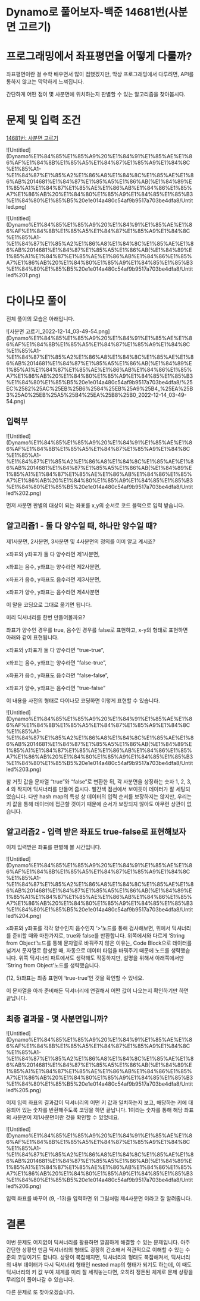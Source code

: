 # Dynamo로 풀어보자-백준 14681번(사분면 고르기)

# 프로그래밍에서 좌표평면을 어떻게 다룰까?

좌표평면이란 걸 수학 배우면서 많이 접했겠지만, 막상 프로그래밍에서 다루려면, API를 통하지 않고는 막막하게 느껴집니다.

간단하게 어떤 점이 몇 사분면에 위치하는지 판별할 수 있는 알고리즘을 찾아봅시다.

# 문제 및 입력 조건

[14681번: 사분면 고르기](https://www.acmicpc.net/problem/14681)

![Untitled](Dynamo%E1%84%85%E1%85%A9%20%E1%84%91%E1%85%AE%E1%86%AF%E1%84%8B%E1%85%A5%E1%84%87%E1%85%A9%E1%84%8C%E1%85%A1-%E1%84%87%E1%85%A2%E1%86%A8%E1%84%8C%E1%85%AE%E1%86%AB%2014681%E1%84%87%E1%85%A5%E1%86%AB(%E1%84%89%E1%85%A1%E1%84%87%E1%85%AE%E1%86%AB%E1%84%86%E1%85%A7%E1%86%AB%20%E1%84%80%E1%85%A9%E1%84%85%E1%85%B3%E1%84%80%E1%85%B5%20e1e014a480c54af9b9517a703be4dfa8/Untitled.png)

![Untitled](Dynamo%E1%84%85%E1%85%A9%20%E1%84%91%E1%85%AE%E1%86%AF%E1%84%8B%E1%85%A5%E1%84%87%E1%85%A9%E1%84%8C%E1%85%A1-%E1%84%87%E1%85%A2%E1%86%A8%E1%84%8C%E1%85%AE%E1%86%AB%2014681%E1%84%87%E1%85%A5%E1%86%AB(%E1%84%89%E1%85%A1%E1%84%87%E1%85%AE%E1%86%AB%E1%84%86%E1%85%A7%E1%86%AB%20%E1%84%80%E1%85%A9%E1%84%85%E1%85%B3%E1%84%80%E1%85%B5%20e1e014a480c54af9b9517a703be4dfa8/Untitled%201.png)

# 다이나모 풀이

전체 풀이의 모습은 아래입니다.

![사분면 고르기_2022-12-14_03-49-54.png](Dynamo%E1%84%85%E1%85%A9%20%E1%84%91%E1%85%AE%E1%86%AF%E1%84%8B%E1%85%A5%E1%84%87%E1%85%A9%E1%84%8C%E1%85%A1-%E1%84%87%E1%85%A2%E1%86%A8%E1%84%8C%E1%85%AE%E1%86%AB%2014681%E1%84%87%E1%85%A5%E1%86%AB(%E1%84%89%E1%85%A1%E1%84%87%E1%85%AE%E1%86%AB%E1%84%86%E1%85%A7%E1%86%AB%20%E1%84%80%E1%85%A9%E1%84%85%E1%85%B3%E1%84%80%E1%85%B5%20e1e014a480c54af9b9517a703be4dfa8/%25EC%2582%25AC%25EB%25B6%2584%25EB%25A9%25B4_%25EA%25B3%25A0%25EB%25A5%25B4%25EA%25B8%25B0_2022-12-14_03-49-54.png)

## 입력부

![Untitled](Dynamo%E1%84%85%E1%85%A9%20%E1%84%91%E1%85%AE%E1%86%AF%E1%84%8B%E1%85%A5%E1%84%87%E1%85%A9%E1%84%8C%E1%85%A1-%E1%84%87%E1%85%A2%E1%86%A8%E1%84%8C%E1%85%AE%E1%86%AB%2014681%E1%84%87%E1%85%A5%E1%86%AB(%E1%84%89%E1%85%A1%E1%84%87%E1%85%AE%E1%86%AB%E1%84%86%E1%85%A7%E1%86%AB%20%E1%84%80%E1%85%A9%E1%84%85%E1%85%B3%E1%84%80%E1%85%B5%20e1e014a480c54af9b9517a703be4dfa8/Untitled%202.png)

먼저 사분면 판별의 대상이 되는 좌표를 x,y의 순서로 코드 블럭으로 입력 받습니다.

## 알고리즘1 - 둘 다 양수일 때, 하나만 양수일 때?

제1사분면, 2사분면, 3사분면 및 4사분면의 정의를 이미 알고 계시죠?

x좌표와 y좌표가 둘 다 양수라면 제1사분면,

x좌표는 음수, y좌표는 양수라면 제2사분면,

x좌표가 음수, y좌표도 음수라면 제3사분면,

x좌표가 양수, y좌표는 음수라면 제4사분면

이 말을 코딩으로 그대로 옮기면 됩니다.

미리 딕셔너리를 한번 만들어볼까요?

좌표가 양수인 경우를 true, 음수인 경우를 false로 표현하고, x-y의 형태로 표현하면 아래와 같이 표현됩니다.

x좌표와 y좌표가 둘 다 양수라면 “true-true”,

x좌표는 음수, y좌표는 양수라면 “false-true”,

x좌표가 음수, y좌표도 음수라면 “false-false”,

x좌표가 양수, y좌표는 음수라면 “true-false”

이 내용을 사전의 형태로 다이나모 코딩하면 이렇게 표현할 수 있습니다.

![Untitled](Dynamo%E1%84%85%E1%85%A9%20%E1%84%91%E1%85%AE%E1%86%AF%E1%84%8B%E1%85%A5%E1%84%87%E1%85%A9%E1%84%8C%E1%85%A1-%E1%84%87%E1%85%A2%E1%86%A8%E1%84%8C%E1%85%AE%E1%86%AB%2014681%E1%84%87%E1%85%A5%E1%86%AB(%E1%84%89%E1%85%A1%E1%84%87%E1%85%AE%E1%86%AB%E1%84%86%E1%85%A7%E1%86%AB%20%E1%84%80%E1%85%A9%E1%84%85%E1%85%B3%E1%84%80%E1%85%B5%20e1e014a480c54af9b9517a703be4dfa8/Untitled%203.png)

참 거짓 값을 문자열  “true”와 “false”로 변환한 뒤, 각 사분면을 상징하는 숫자 1, 2, 3, 4 와 짝지어 딕셔너리를 만들어 줍시다. 빨간색 점선에서 보이듯이 데이터가 잘 세팅되었습니다. 다만 hash map의 특성 상 데이터의 입력 순서를 보장하지는 않지만, 우리는 키 값을 통해 데이터에 접근할 것이기 때문에 순서가 보장되지 않아도 아무런 상관이 없습니다.

## 알고리즘2 - 입력 받은 좌표도 true-false로 표현해보자

이제 입력받은 좌표를 판별해 볼 시간입니다.

![Untitled](Dynamo%E1%84%85%E1%85%A9%20%E1%84%91%E1%85%AE%E1%86%AF%E1%84%8B%E1%85%A5%E1%84%87%E1%85%A9%E1%84%8C%E1%85%A1-%E1%84%87%E1%85%A2%E1%86%A8%E1%84%8C%E1%85%AE%E1%86%AB%2014681%E1%84%87%E1%85%A5%E1%86%AB(%E1%84%89%E1%85%A1%E1%84%87%E1%85%AE%E1%86%AB%E1%84%86%E1%85%A7%E1%86%AB%20%E1%84%80%E1%85%A9%E1%84%85%E1%85%B3%E1%84%80%E1%85%B5%20e1e014a480c54af9b9517a703be4dfa8/Untitled%204.png)

x좌표와 y좌표를 각각 양수인지 음수인지 ‘>’노드를 통해 검사해보면, 위에서 딕셔너리를 준비할 때와 마찬가지로, true와 false를 반환합니다. 위쪽에서와 다르게 ‘String from Object’노드를 통해 문자열로 바꿔주지 않은 이유는, Code Block으로 데이터를 넘겨서 문자열로 합성할 때, 자동으로 데이터 타입을 바꿔주기 때문에 노드를 생략했습니다. 위쪽 딕셔너리 파트에서도 생략해도 작동하지만, 설명을 위해서 아래쪽에서만 ‘String from Object’노드를 생략했습니다.

(12, 5)좌표는 최종 표현이 ‘true-true’인 것을 확인할 수 있네요.

이 문자열을 아까 준비해둔 딕셔너리에 연결해서 어떤 값이 나오는지 확인하기만 하면 끝납니다.

## 최종 결과물 - 몇 사분면입니까?

![Untitled](Dynamo%E1%84%85%E1%85%A9%20%E1%84%91%E1%85%AE%E1%86%AF%E1%84%8B%E1%85%A5%E1%84%87%E1%85%A9%E1%84%8C%E1%85%A1-%E1%84%87%E1%85%A2%E1%86%A8%E1%84%8C%E1%85%AE%E1%86%AB%2014681%E1%84%87%E1%85%A5%E1%86%AB(%E1%84%89%E1%85%A1%E1%84%87%E1%85%AE%E1%86%AB%E1%84%86%E1%85%A7%E1%86%AB%20%E1%84%80%E1%85%A9%E1%84%85%E1%85%B3%E1%84%80%E1%85%B5%20e1e014a480c54af9b9517a703be4dfa8/Untitled%205.png)

이제 입력 좌표의 결과값이 딕셔너리의 어떤 키 값과 일치하는지 보고, 해당하는 키에 대응되어 있는 숫자를 반환해주도록 코딩을 하면 끝납니다. 1이라는 숫자를 통해 해당 좌표의 사분면이 제1사분면이란 것을 확인할 수 있었네요.

![Untitled](Dynamo%E1%84%85%E1%85%A9%20%E1%84%91%E1%85%AE%E1%86%AF%E1%84%8B%E1%85%A5%E1%84%87%E1%85%A9%E1%84%8C%E1%85%A1-%E1%84%87%E1%85%A2%E1%86%A8%E1%84%8C%E1%85%AE%E1%86%AB%2014681%E1%84%87%E1%85%A5%E1%86%AB(%E1%84%89%E1%85%A1%E1%84%87%E1%85%AE%E1%86%AB%E1%84%86%E1%85%A7%E1%86%AB%20%E1%84%80%E1%85%A9%E1%84%85%E1%85%B3%E1%84%80%E1%85%B5%20e1e014a480c54af9b9517a703be4dfa8/Untitled%206.png)

입력 좌표를 바꾸어 (9, -13)을 입력하면 위 그림처럼 제4사분면 이라고 잘 알려줍니다.

# 결론

이번 문제도 여지없이 딕셔너리를 활용하면 깔끔하게 해결할 수 있는 문제입니다. 아주 간단한 상황인 만큼 딕셔너리의 형태도 굉장히 간소해서 직관적으로 이해할 수 있는 수준의 코딩이기도 합니다. 상황이 복잡해지면, 딕셔너리의 형태도 복잡해져서, 딕셔너리의 내부 데이터가 다시 딕셔너리 형태인 nested map의 형태가 되기도 하는데, 이 때도 딕셔너리의 키 값 부여 체계를 미리 잘 세워놓는다면, 오히려 정돈된 체계로 문제 상황을 무리없이 풀어나갈 수 있습니다.

다른 문제로 또 찾아오겠습니다.